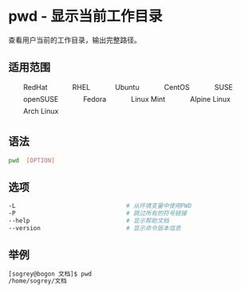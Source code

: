 # pwd - 显示当前工作目录

查看用户当前的工作目录，输出完整路径。

## 适用范围

<!-- <div class="svg linux">Linux</div> -->
<div class="svg redhat">RedHat</div>
<div class="svg rhel">RHEL</div>
<div class="svg ubuntu">Ubuntu</div>
<div class="svg centos">CentOS</div>
<div class="svg suse">SUSE</div>
<div class="svg opensuse">openSUSE</div>
<div class="svg fedora">Fedora</div>
<div class="svg linuxmint">Linux Mint</div>
<!-- <div class="svg linuxfoundation">Linux Foundation</div> -->
<!-- <div class="svg mxlinux">MX Linux</div> -->
<div class="svg alpinelinux">Alpine Linux</div>
<div class="svg archlinux">Arch Linux</div>

## 语法

``` bash
pwd  [OPTION]
```

## 选项

``` bash
-L                               # 从环境变量中使用PWD
-P                               # 跳过所有的符号链接
--help                           # 显示帮助文档
--version                        # 显示命令版本信息
```

## 举例

``` bash
[sogrey@bogon 文档]$ pwd
/home/sogrey/文档
```

<!-- <link rel="stylesheet" type="text/css" href="../../.vuepress/public/css/style.css"/> -->
<style>
.svg {
    height: 1.5rem;
    /* width: 1.5rem; */
    background-repeat: no-repeat;
    padding-left:30px;margin-right:16px;
    display:inline-block;
}
.svg.linux{
    fill: #2cc624;
    background-image: url("../../.vuepress/public/img/icos/linux.svg"); 
}
.svg.redhat,.svg.rhel{
    fill: #f00;
    background-image: url("../../.vuepress/public/img/icos/redhat.svg"); 
}
.svg.ubuntu{
    fill: #e95420;
    background-image: url("../../.vuepress/public/img/icos/ubuntu.svg"); 
}
.svg.centos{
    fill: #262577;
    background-image: url("../../.vuepress/public/img/icos/centos.svg"); 
}
.svg.suse,.svg.opensuse{
    fill: #73ba25;
    background-image: url("../../.vuepress/public/img/icos/opensuse.svg"); 
}
.svg.fedora{
    fill: #294172;
    background-image: url("../../.vuepress/public/img/icos/fedora.svg"); 
}
.svg.linuxmint{
    fill: #87cf3e;
    background-image: url("../../.vuepress/public/img/icos/linuxmint.svg"); 
}
.svg.linuxfoundation{
    fill: #003764;
    background-image: url("../../.vuepress/public/img/icos/linuxfoundation.svg"); 
}
.svg.mxlinux{
    fill: #000;
    background-image: url("../../.vuepress/public/img/icos/mxlinux.svg"); 
}
.svg.alpinelinux{
    fill: #0d597f;
    background-image: url("../../.vuepress/public/img/icos/alpinelinux.svg"); 
}
.svg.archlinux{
    fill: #1793d1;
    background-image: url("../../.vuepress/public/img/icos/archlinux.svg"); 
}
</style>